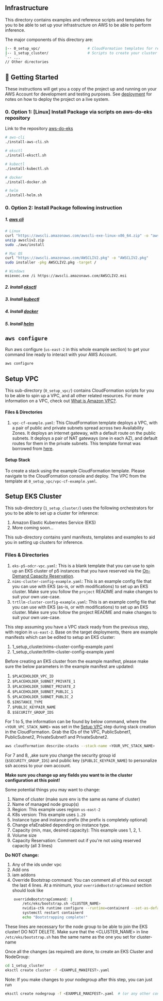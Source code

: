 ## Infrastructure

This directory contains examples and reference scripts and templates for you to be able to set up your infrastructure on AWS to be able to perform inference.

The major components of this directory are:
```bash
|-- 0_setup_vpc/                      # CloudFormation templates for reference VPC
|-- 1_setup_cluster/                  # Scripts to create your cluster
`-- ...
// Other directories
```

## 🏁 Getting Started <a name = "getting_started"></a>

These instructions will get you a copy of the project up and running on your AWS Account for development and testing purposes. See [deployment](#deployment) for notes on how to deploy the project on a live system.

### 0. Option 1: [Linux] Install Package via scripts on aws-do-eks repository

Link to the repository [aws-do-eks](https://github.com/aws-samples/aws-do-eks/tree/main/Container-Root/eks/ops/setup)

```bash
# aws-cli
./install-aws-cli.sh

# eksctl
./install-eksctl.sh

# kubectl
./install-kubectl.sh

# docker
./install-docker.sh

# helm
./install-helm.sh
```


### 0. Option 2: Install Package following instruction

##### 1. [aws cli](https://docs.aws.amazon.com/cli/latest/userguide/getting-started-install.html)
```bash
# Linux
curl "https://awscli.amazonaws.com/awscli-exe-linux-x86_64.zip" -o "awscliv2.zip"
unzip awscliv2.zip
sudo ./aws/install

# Mac OS
curl "https://awscli.amazonaws.com/AWSCLIV2.pkg" -o "AWSCLIV2.pkg"
sudo installer -pkg AWSCLIV2.pkg -target /

# Windows
msiexec.exe /i https://awscli.amazonaws.com/AWSCLIV2.msi
```

##### 2. Install [eksctl](https://eksctl.io/installation/)
##### 3. Install [kubectl](https://kubernetes.io/docs/tasks/tools/)
##### 4. Install [docker](https://docs.docker.com/get-docker/)
##### 5. Install [helm](https://helm.sh/docs/intro/install/)


## `aws configure`
Run aws configure (`us-east-2` in this whole example section) to get your command line ready to interact with your AWS Account.
```bash
aws configure
```

## Setup VPC <a name = "setup_vpc"></a>

This sub-directory (`0_setup_vpc/`) contains CloudFormation scripts for you to be able to spin up a VPC, and all other related resources. For more information on a VPC, check out [What is Amazon VPC?](https://docs.aws.amazon.com/vpc/latest/userguide/what-is-amazon-vpc.html).

#### Files & Directories
1. `vpc-cf-example.yaml`: This CloudFormation template deploys a VPC, with a pair of public and private subnets spread across two Availability Zones. It deploys an internet gateway, with a default route on the public subnets. It deploys a pair of NAT gateways (one in each AZ), and default routes for them in the private subnets. This template format was borrowed from [here](https://docs.aws.amazon.com/codebuild/latest/userguide/cloudformation-vpc-template.html).

#### Setup Stack
To create a stack using the example CloudFormation template. Please navigate to the CloudFormation console and deploy. The VPC from the template at `0_setup_vpc/vpc-cf-example.yaml`.


## Setup EKS Cluster
This sub-directory (`1_setup_cluster/`) uses the following orchestrators for you to be able to set up a cluster for inference:

1. Amazon Elastic Kubernetes Service (EKS)
2. More coming soon...

This sub-directory contains yaml manifests, templates and examples to aid you in setting up clusters for inference.

### Files & Directories
1. `eks-p5-odcr-vpc.yaml`: This is a blank template that you can use to spin up an EKS cluster of p5 instances that you have reserved via the [On-Demand Capacity Reservation](https://docs.aws.amazon.com/AWSEC2/latest/UserGuide/ec2-capacity-reservations.html). 
2. `nims-cluster-config-example.yaml`: This is an example config file that you can use with EKS (as-is, or with modifications) to set up an EKS cluster. Make sure you follow the `project` README and make changes to suit your own use-case.
3. `trtllm-cluster-config-example.yaml`: This is an example config file that you can use with EKS (as-is, or with modifications) to set up an EKS cluster. Make sure you follow the project README and make changes to suit your own use-case.


This step assuming you have a VPC stack ready from the previous step, with region in `us-east-2`. Base on the target deployments, there are example manifests which can be edited to setup an EKS cluster:

1. 1_setup_cluster/nims-cluster-config-example.yaml
2. 1_setup_cluster/trtllm-cluster-config-example.yaml

Before creating an EKS cluster from the example manifest, please make sure the below parameters in the example manifest are updated:

1. `$PLACEHOLDER_VPC_ID`
2. `$PLACEHOLDER_SUBNET_PRIVATE_1`
3. `$PLACEHOLDER_SUBNET_PRIVATE_2`
4. `$PLACEHOLDER_SUBNET_PUBLIC_1`
5. `$PLACEHOLDER_SUBNET_PUBLIC_2`
6. `$INSTANCE_TYPE`
7. `$PUBLIC_KEYPAIR_NAME`
8. `$SECURITY_GROUP_IDS`

For 1 to 5, the information can be found by below command, where the `<YOUR_VPC_STACK_NAME>` was set in the [Setup VPC](#setup_vpc) step during stack creation in the CloudFormation. Grab the IDs of the VPC, PublicSubnet1, PublicSubnet2, PrivateSubnet1 and PrivateSubnet2.

```bash
aws cloudformation describe-stacks --stack-name <YOUR_VPC_STACK_NAME>
```

For 7 and 8, ,ake sure you change the security group id (`$SECURITY_GROUP_IDS`) and public key (`$PUBLIC_KEYPAIR_NAME`) to personalize ssh access to your own account. 


**Make sure you change up any fields you want to in the cluster configuration at this point!**

Some potential things you may want to change:
1. Name of cluster (make sure env is the same as name of cluster)
2. Name of managed node group(s)
3. Region: This example uses region `us-east-2`
4. K8s version: This example uses `1.29`
5. Instance type and instance prefix (the prefix is completely optional)
6. Change efaEnabled depending on instance type. 
7. Capacity (min, max, desired capacity): This example uses 1, 2, 1.
8. Volume size
9. Capacity Reservation: Comment out if you're not using reserved capacity (all 3 lines)


**Do NOT change:**

1. Any of the ids under vpc
2. Add ons
3. iam addons
4. Override Bootstrap command: You can comment all of this out except the last 4 lines. At a minimum, your `overrideBootstrapCommand` section should look like
```bash
    overrideBootstrapCommand: |
        /etc/eks/bootstrap.sh <CLUSTER_NAME>      
        nvidia-ctk runtime configure --runtime=containerd --set-as-default
        systemctl restart containerd
        echo "Bootstrapping complete!" 
```
 These lines are necessary for the node group to be able to join the EKS cluster! DO NOT DELETE. Make sure that the <CLUSTER_NAME> in line `/etc/eks/bootstrap.sh` has the same name as the one you set for cluster-name


Once all the changes (as required) are done, to create an EKS Cluster and NodeGroup:

```bash
cd 1_setup_cluster
eksctl create cluster -f <EXAMPLE_MANIFEST>.yaml
```

Note: If you make changes to your nodegroup after this step, you can just run
```bash
eksctl create nodegroup -f <EXAMPLE_MANIFEST>.yaml  # (or any other config file, as required)
```